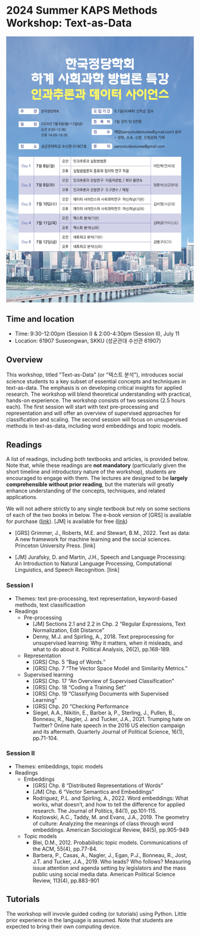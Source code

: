#  2024 Summer KAPS Methods Workshop: Text-as-Data

![](https://github.com/taegyoon-kim/24summer_text/blob/main/kaps_summer_workshop.jpg)


## Time and location

- Time: 9:30-12:00pm (Session I) & 2:00-4:30pm (Session II), July 11 
- Location: 61907 Suseongwan, SKKU (성균관대 수선관 61907)


## Overview

This workshop, titled "Text-as-Data" (or "텍스트 분석"), introduces social science students to a key subset of essential concepts and techniques in text-as-data. The emphasis is on developing critical insights for applied research. The workshop will blend theoretical understanding with practical, hands-on experience. The workshop consists of two sessions (2.5 hours each). The first session will start with text pre-processing and representation and will offer an overview of supervised approaches for classification and scaling. The second session will focus on unsupervised methods in text-as-data, including word embeddings and topic models.


## Readings

A list of readings, including both textbooks and articles, is provided below. Note that, while these readings are **not mandatory** (particularly given the short timeline and introductory nature of the workshop), students are encouraged to engage with them. The lectures are designed to be **largely comprehensible without prior reading**, but the materials will greatly enhance understanding of the concepts, techniques, and related applications.

We will not adhere strictly to any single textbook but rely on some sections of each of the two books in below. The e-book version of [GRS] is available for purchase ([link](https://www.amazon.com/Text-Data-Framework-Learning-Sciences/dp/0691207550/ref=sr_1_1?crid=CPKNTC00QCVS&dib=eyJ2IjoiMSJ9.ZqhNbSSUo7xXxJN96D49HOb-LsPfVUYeqymFmdFMl6MI248SPyaKcfueeNgIfGZx81-VahRpih48RmOugkLlcust2J2UlhsRrd-XY5GCFNpU8kALzl1Aau9vdteFCQ5tQGTM5tOKnfjp41vI7KHg64EoLk9SNsyIAIAD1LriQStgEXyipMHYR2B8YpdN129PL2ik4LbGB6kUoeTXEZM5XNHOC1hYQAMrmpKddTHFqBg.TI0XEooYQTfDwcU-12YE9KJaJ9Kp1-Z4LVYGBI0knNA&dib_tag=se&keywords=text-as-data&qid=1720359650&sprefix=text-as-da%2Caps%2C264&sr=8-1)). [JM] is available for free ([link](https://web.stanford.edu/~jurafsky/slp3/))

- [GRS] Grimmer, J., Roberts, M.E. and Stewart, B.M., 2022. Text as data: A new
framework for machine learning and the social sciences. Princeton University Press.
[link]

- [JM] Jurafsky, D. and Martin, J.H., Speech and Language Processing: An Introduction
to Natural Language Processing, Computational Linguistics, and Speech Recognition.
[link]

### Session I

- Themes: text pre-processing, text representation, keyword-based methods, text classificastion
- Readings
  - Pre-processing
    - [JM] Sections 2.1 and 2.2 in Chp. 2 “Regular Expressions, Text Normalization, Edit Distance"
    - Denny, M.J. and Spirling, A., 2018. Text preprocessing for unsupervised learning: Why it matters, when it misleads, and what to do about it. Political Analysis, 26(2), pp.168-189.
  - Representation
    - [GRS] Chp. 5 “Bag of Words.”
    - [GRS] Chp. 7 “The Vector Space Model and Similarity Metrics.”
  - Supervised learning
    - [GRS] Chp. 17 “An Overview of Supervised Classification"
    - [GRS] Chp. 18 “Coding a Training Set”
    - [GRS] Chp. 19 “Classifying Documents with Supervised Learning”
    - [GRS] Chp. 20 “Checking Performance
    - Siegel, A.A., Nikitin, E., Barber ́a, P., Sterling, J., Pullen, B., Bonneau, R., Nagler,
J. and Tucker, J.A., 2021. Trumping hate on Twitter? Online hate speech in the 2016 US election campaign and its aftermath. Quarterly Journal of Political Science, 16(1), pp.71-104.

### Session II

- Themes: embeddings, topic models
- Readings
  - Embeddings 
    - [GRS] Chp. 8 “Distributed Representations of Words”
    - [JM] Chp. 6 “Vector Semantics and Embeddings”
    - Rodriguez, P.L. and Spirling, A., 2022. Word embeddings: What works, what
doesn’t, and how to tell the difference for applied research. The Journal of Politics,
84(1), pp.101-115.
    - Kozlowski, A.C., Taddy, M. and Evans, J.A., 2019. The geometry of culture:
Analyzing the meanings of class through word embeddings. American Sociological
Review, 84(5), pp.905-949
  - Topic models
    - Blei, D.M., 2012. Probabilistic topic models. Communications of the ACM, 55(4),
pp.77-84.
    - Barbera, P., Casas, A., Nagler, J., Egan, P.J., Bonneau, R., Jost, J.T. and Tucker,
J.A., 2019. Who leads? Who follows? Measuring issue attention and agenda setting
by legislators and the mass public using social media data. American Political
Science Review, 113(4), pp.883-901


## Tutorials

The workshop will invovle guided coding (or tutorials) using Python. Little prior experience in the language is assumed. Note that students are expected to bring their own computing device.

